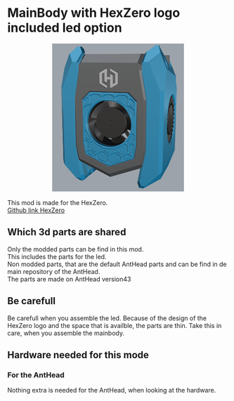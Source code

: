 # MainBody with HexZero logo included led option
<p align="center"><img width="300" src="assets/MainBody_HexZero.png"></p>

This mod is made for the HexZero. <br>
[Github link HexZero](https://github.com/Alexander-T-Moss/Hex-Zero) 

## Which 3d parts are shared
Only the modded parts can be find in this mod. <br>
This includes the parts for the led. <br>
Non modded parts, that are the default AntHead parts and can be find in de main repository of the AntHead. <br>
The parts are made on AntHead version43

## Be carefull
Be carefull when you assemble the led.
Because of the design of the HexZero logo and the space that is availble, the parts are thin.
Take this in care, when you assemble the mainbody.

## Hardware needed for this mode
### For the AntHead
Nothing extra is needed for the AntHead, when looking at the hardware. <br>
